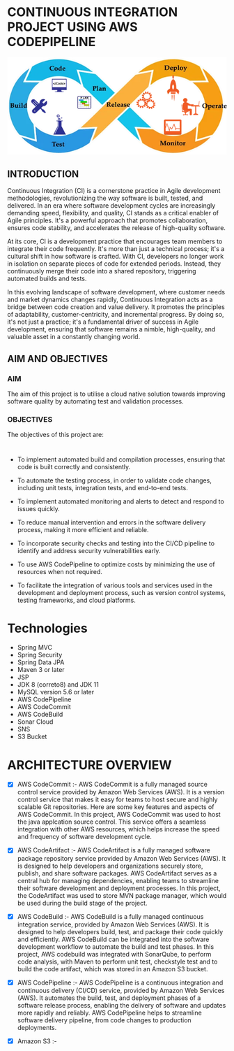 # CONTINUOUS INTEGRATION PROJECT USING AWS CODEPIPELINE

![DEVOPS LOOP](images/Continuous_Integration.webp)

## INTRODUCTION
<p> Continuous Integration (CI) is a cornerstone practice in Agile development methodologies, revolutionizing the way software is built, tested, and delivered. In an era where software development cycles are increasingly demanding speed, flexibility, and quality, CI stands as a critical enabler of Agile principles. It's a powerful approach that promotes collaboration, ensures code stability, and accelerates the release of high-quality software.</p> 

<p>At its core, CI is a development practice that encourages team members to integrate their code frequently. It's more than just a technical process; it's a cultural shift in how software is crafted. With CI, developers no longer work in isolation on separate pieces of code for extended periods. Instead, they continuously merge their code into a shared repository, triggering automated builds and tests.</p>

<p>In this evolving landscape of software development, where customer needs and market dynamics changes rapidly, Continuous Integration acts as a bridge between code creation and value delivery. It promotes the principles of adaptability, customer-centricity, and incremental progress. By doing so, it's not just a practice; it's a fundamental driver of success in Agile development, ensuring that software remains a nimble, high-quality, and valuable asset in a constantly changing world.</p>

## AIM AND OBJECTIVES
### AIM
<P> The aim of this project is to utilise a cloud native solution towards improving software quality by automating test and validation processes.</P>

### OBJECTIVES
<p>The objectives of this project are: </p>

#

- To implement automated build and compilation processes, ensuring that code is built correctly and consistently.

- To automate the testing process, in order to validate code changes, including unit tests, integration tests, and end-to-end tests.

- To implement automated monitoring and alerts to detect and respond to issues quickly.

- To reduce manual intervention and errors in the software delivery process, making it more efficient and reliable.
- To incorporate security checks and testing into the CI/CD pipeline to identify and address security vulnerabilities early.

- To use AWS CodePipeline to optimize costs by minimizing the use of resources when not required.
  
- To facilitate the integration of various tools and services used in the development and deployment process, such as version control systems, testing frameworks, and cloud platforms.

# Technologies 
- Spring MVC
- Spring Security
- Spring Data JPA
- Maven 3 or later
- JSP
- JDK 8 (correto8) and JDK 11
- MySQL version 5.6 or later
- AWS CodePipeline
- AWS CodeCommit
- AWS CodeBuild
- Sonar Cloud
- SNS
- S3 Bucket

# ARCHITECTURE OVERVIEW

- [x] AWS CodeCommit :- AWS CodeCommit is a fully managed source control service provided by Amazon Web Services (AWS). It is a version control service that makes it easy for teams to host secure and highly scalable Git repositories. Here are some key features and aspects of AWS CodeCommit. In this project, AWS CodeCommit was used to host the java applcation source control. This service offers a seamless integration with other AWS resources, which helps increase the speed and frequency of software development cycle.

- [x] AWS CodeArtifact :- AWS CodeArtifact is a fully managed software package repository service provided by Amazon Web Services (AWS). It is designed to help developers and organizations securely store, publish, and share software packages. AWS CodeArtifact serves as a central hub for managing dependencies, enabling teams to streamline their software development and deployment processes. In this project, the  CodeArtifact was used to store MVN package manager, which would be used during the build stage of the project.

- [x] AWS CodeBuild :- AWS CodeBuild is a fully managed continuous integration service, provided by Amazon Web Services (AWS). It is designed to help developers build, test, and package their code quickly and efficiently. AWS CodeBuild can be integrated into the software development workflow to automate the build and test phases. In this project, AWS codebuild was integrated with SonarQube, to perform code analysis, with Maven to perform unit test, checkstyle test and to build the code artifact, which was stored in an Amazon S3 bucket.

- [x] AWS CodePipeline :- AWS CodePipeline is a continuous integration and continuous delivery (CI/CD) service, provided by Amazon Web Services (AWS). It automates the build, test, and deployment phases of a software release process, enabling the delivery of software and updates more rapidly and reliably. AWS CodePipeline helps to streamline software delivery pipeline, from code changes to production deployments.

- [x] Amazon S3 :- 
